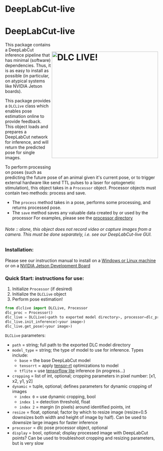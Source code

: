 # DeepLabCut-live

# DeepLabCut-live <img src="https://images.squarespace-cdn.com/content/v1/57f6d51c9f74566f55ecf271/1572296495650-Y4ZTJ2XP2Z9XF1AD74VW/ke17ZwdGBToddI8pDm48kMulEJPOrz9Y8HeI7oJuXxR7gQa3H78H3Y0txjaiv_0fDoOvxcdMmMKkDsyUqMSsMWxHk725yiiHCCLfrh8O1z5QPOohDIaIeljMHgDF5CVlOqpeNLcJ80NK65_fV7S1UZiU3J6AN9rgO1lHw9nGbkYQrCLTag1XBHRgOrY8YAdXW07ycm2Trb21kYhaLJjddA/DLC_logo_blk-01.png?format=1000w" width="350" title="DLC-live" alt="DLC LIVE!" align="right" vspace = "50">

This package contains a DeepLabCut inference pipeline that has minimal (software) dependencies. Thus, it is as easy to install as possible (in particular, on atypical systems like NVIDIA Jetson boards).

This package provides a `DLCLive` class which enables pose estimation online to provide feedback. This object loads and prepares a DeepLabCut network for inference, and will return the predicted pose for single images.

To perform processing on poses (such as predicting the future pose of an animal given it's current pose, or to trigger external hardware like send TTL pulses to a laser for optogenetic stimulation), this object takes in a `Processor` object. Processor objects must contain two methods: process and save.

- The `process` method takes in a pose, performs some processing, and returns processed pose.
- The `save` method saves any valuable data created by or used by the processor
For examples, please see the [processor directory](processor)

###### Note :: alone, this object does not record video or capture images from a camera. This must be done separately, i.e. see our DeepLabCut-live GUI.


### Installation:

Please see our instruction manual to install on a [Windows or Linux machine](docs/install_desktop.md) or on a [NVIDIA Jetson Development Board](docs/install_jetson.md)


### Quick Start: instructions for use:

1. Initialize `Processor` (if desired)
2. Initialize the `DLCLive` object
3. Perform pose estimation!

```python
from dlclive import DLCLive, Processor
dlc_proc = Processor()
dlc_live = DLCLive(<path to exported model directory>, processor=dlc_proc)
dlc_live.init_inference(<your image>)
dlc_live.get_pose(<your image>)
```

`DLCLive` parameters:

  - `path` = string; full path to the exported DLC model directory
  - `model_type` = string; the type of model to use for inference. Types include:
      - `base` = the base DeepLabCut model
      - `tensorrt` = apply [tensor-rt](https://developer.nvidia.com/tensorrt) optimizations to model
      - `tflite` = use [tensorflow lite](https://www.tensorflow.org/lite) inference (in progress...)
  - `cropping` = list of int, optional; cropping parameters in pixel number: [x1, x2, y1, y2]
  - `dynamic` = tuple, optional; defines parameters for dynamic cropping of images
      - `index 0` = use dynamic cropping, bool
      - `index 1` = detection threshold, float
      - `index 2` = margin (in pixels) around identified points, int
  - `resize` = float, optional; factor by which to resize image (resize=0.5 downsizes both width and height of image by half). Can be used to downsize large images for faster inference
  - `processor` = dlc pose processor object, optional
  - `display` = bool, optional; display processed image with DeepLabCut points? Can be used to troubleshoot cropping and resizing parameters, but is very slow

